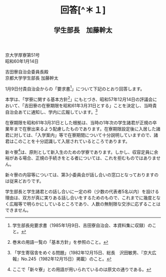 <header>
<h1 class="title">回答[^＊１]</h1>
<h2 class="author">学生部長　加藤幹太</h2>
</header>

京大学厚寮第51号  
昭和60年1月14日  

吉田寮自治会委員長殿  
京都大学学生部長 加藤幹太

1月9日付貴自治会からの「要求書[^＊２]」について下記のとおり回答します。

本学は、「学寮に関する基本方針[^＊３]」にもとづき、昭和57年12月14日の評議会において、「吉田寮の在寮期限を昭和61年3月31日とする」ことを決定し、当時貴自治会あてに通知し、学内に広報しています。[^＊４]

在寮期限を昭和61年3月31日とした根拠は、当時の1年次の学生諸君が正規の卒業年まで在寮出来るよう配慮したものであります。在寮期限設定後に入居した諸君に対しては、「入学案内」等で在寮期間について十分説明していますので、諸君はこのことを十分認識して入居されているところであります。

新々寮[^＊５]は、原則として新入生のための学寮であります。しかし、収容定員に余裕がある場合、正規の手続きをとる者については、これを拒むものではありません。

新々寮の内容等については、第3小委員会が話し合いの窓口となっておりますのは従来どおりです。

学生部長と学生諸君との話し合いに一定の枠（少数の代表者5名以内）を設ける理由は、双方が真に実りある話し合いをするためのもので、これまでに幾度となく広報等で明らかにしているところであり、人数の無制限な交渉に応ずることはできません。

[^＊１]:原資料には題名なし。1985年1月14日付吉田寮自治会委員長宛当局送付文書。加藤幹太学生部長宛の要求書（1985年1月9日、吉田寮自治会、本資料集に収録）に対する回答。
[^＊２]:学生部長宛要求書（1985年1月9日、吉田寮自治会、本資料集に収録）のこと。
[^＊３]:巻末の用語一覧の「基本方針」を参照のこと。
[^＊４]:「学生寄宿舎をめぐる問題」（1982年12月15日、総長　沢田敏男、『京大広報』No.245（1982年12月15日）掲載）のこと。
[^＊５]:ここで「新々寮」との用語が用いられているのは原文の通りである。

